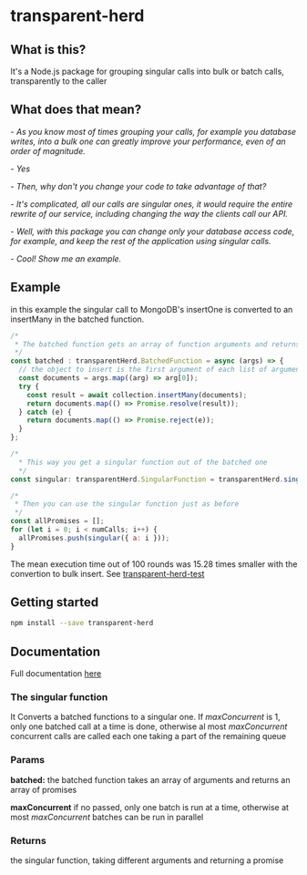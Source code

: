 # transparent-herd

## What is this?

It's a Node.js package for grouping singular calls into bulk or batch calls, transparently to the caller

## What does that mean?

\- _As you know most of times grouping your calls, for example you database writes, into a bulk one can greatly improve your performance, even of an order of magnitude._

\- _Yes_

\- _Then, why don't you change your code to take advantage of that?_

\- _It's complicated, all our calls are singular ones, it would require the entire rewrite of our service, including changing the way the clients call our API._

\- _Well, with this package you can change only your database access code, for example, and keep the rest of the application using singular calls._

\- _Cool! Show me an example._

## Example

in this example the singular call to MongoDB's insertOne
is converted to an insertMany in the batched function.

```javascript
/*
 * The batched function gets an array of function arguments and returns an array of promises
 */
const batched : transparentHerd.BatchedFunction = async (args) => {
  // the object to insert is the first argument of each list of arguments
  const documents = args.map((arg) => arg[0]);
  try {
    const result = await collection.insertMany(documents);
    return documents.map(() => Promise.resolve(result));
  } catch (e) {
    return documents.map(() => Promise.reject(e));
  }
};

/*
  * This way you get a singular function out of the batched one
  */
const singular: transparentHerd.SingularFunction = transparentHerd.singular(batched, { maxConcurrent });

/*
 * Then you can use the singular function just as before
 */
const allPromises = [];
for (let i = 0; i < numCalls; i++) {
  allPromises.push(singular({ a: i }));
}
```

The mean execution time out of 100 rounds was 15.28 times smaller with the convertion to bulk insert. See [transparent-herd-test](https://github.com/emasab/transparent-herd-test)

## Getting started

```bash
npm install --save transparent-herd
```

## Documentation

Full documentation [here](https://emasab.github.io/transparent-herd-doc/latest/index.html)

### The singular function

It Converts a batched functions to a singular one. If _maxConcurrent_ is 1,
only one batched call at a time is done, otherwise al most _maxConcurrent_ concurrent
calls are called each one taking a part of the remaining queue 

### Params

**batched:** the batched function takes an array of arguments and returns an array of promises

**maxConcurrent** if no passed, only one batch is run at a time, otherwise at most _maxConcurrent_ batches can be run in parallel

### Returns

the singular function, taking different arguments and returning a promise